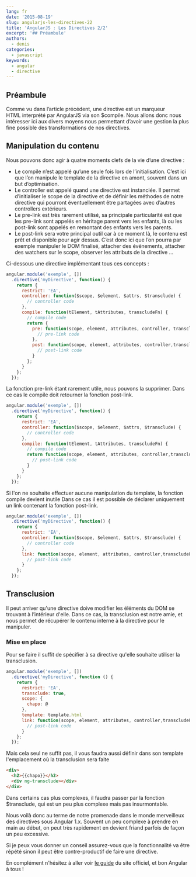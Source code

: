 ```yaml
---
lang: fr
date: '2015-08-19'
slug: angularjs-les-directives-22
title: 'AngularJS : Les Directives 2/2'
excerpt: '## Préambule'
authors:
  - denis
categories:
  - javascript
keywords:
  - angular
  - directive
---
```


## Préambule

Comme vu dans l’article précédent, une directive est un marqueur HTML interprété par AngularJS via son $compile.
Nous allons donc nous intéresser ici aux divers moyens nous permettant d’avoir une gestion la plus fine possible des
transformations de nos directives.

## Manipulation du contenu

Nous pouvons donc agir à quatre moments clefs de la vie d’une directive :

- Le compile n’est appelé qu’une seule fois lors de l’initialisation. C’est ici que l’on manipule le template de la
directive en amont, souvent dans un but d’optimisation.
- Le controller est appelé quand une directive est instanciée. Il permet d’initialiser le scope de la directive et de
définir les méthodes de notre directive qui pourront éventuellement être partagées avec d’autres controllers extérieurs.
- Le pre-link est très rarement utilisé, sa principale particularité est que les pre-link sont appelés en héritage parent
vers les enfants, là ou les post-link sont appelés en remontant des enfants vers les parents.
- Le post-link sera votre principal outil car à ce moment là, le contenu est prêt et disponible pour agir dessus.
C’est donc ici que l’on pourra par exemple manipuler le DOM finalisé, attacher des événements, attacher des watchers sur
le scope, observer les attributs de la directive ...

Ci-dessous une directive implémentant tous ces concepts :

```js
angular.module('exemple', [])
  .directive('myDirective', function() {
    return {
      restrict: 'EA',
      controller: function($scope, $element, $attrs, $transclude) {
        // controller code
      },
      compile: function(tElement, tAttributes, transcludeFn) {
        // compile code
        return {
          pre: function(scope, element, attributes, controller, transcludeFn) {
            // pre-link code
          },
          post: function(scope, element, attributes, controller,transcludeFn) {
            // post-link code
          }
        };
      }
    };  
  });
```

La fonction pre-link étant rarement utile, nous pouvons la supprimer. Dans ce cas le compile doit retourner la fonction
post-link.

```js
angular.module('exemple', [])
  .directive('myDirective', function() {
    return {
      restrict: 'EA',
      controller: function($scope, $element, $attrs, $transclude) {
        // controller code
      },
      compile: function(tElement, tAttributes, transcludeFn) {
        // compile code
        return function(scope, element, attributes, controller,transcludeFn) {
          // post-link code
        }
      }
    };  
  });
```

Si l'on ne souhaite effectuer aucune manipulation du template, la fonction compile devient inutile Dans ce cas il est
possible de déclarer uniquement un link contenant la fonction post-link.

```js
angular.module('exemple', [])
  .directive('myDirective', function() {
    return {
      restrict: 'EA',
      controller: function($scope, $element, $attrs, $transclude) {
        // controller code
      },
      link: function(scope, element, attributes, controller,transcludeFn) {
        // post-link code
      }
    };  
  });
```

## Transclusion

Il peut arriver qu'une directive doive modifier les éléments du DOM se trouvant à l’intérieur d'elle.
Dans ce cas, la transclusion est notre amie, et nous permet de récupérer le contenu interne à la directive pour le
manipuler.

### Mise en place

Pour se faire il suffit de spécifier à sa directive qu'elle souhaite utiliser la transclusion.

```js
angular.module('exemple', [])
  .directive('myDirective', function () {
    return {
      restrict: 'EA',
      transclude: true,
      scope: {
        chapo: @
      },
      template: template.html
      link: function(scope, element, attributes, controller,transcludeFn) {
        // post-link code
      }
    };  
  });
```

Mais cela seul ne suffit pas, il vous faudra aussi définir dans son template l'emplacement où la transclusion sera faite

```html
<div>
  <h2>{{chapo}}</h2>
  <div ng-transclude></div>
</div>
```

Dans certains cas plus complexes, il faudra passer par la fonction $transclude, qui est un peu plus complexe mais pas
insurmontable.

Nous voilà donc au terme de notre promenade dans le monde merveilleux des directives sous Angular 1.x. Souvent un peu
complexe à prendre en main au début, on peut très rapidement en devient friand parfois de façon un peu excessive.

Si je peux vous donner un conseil assurez-vous que la fonctionnalité va être répété sinon il peut être contre-productif
de faire une directive.

En complément n'hésitez à aller voir [le guide](https://docs.angularjs.org/guide/directive) du site officiel, et bon
Angular à tous !
